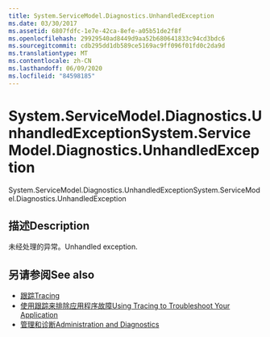 ```yaml
---
title: System.ServiceModel.Diagnostics.UnhandledException
ms.date: 03/30/2017
ms.assetid: 6807fdfc-1e7e-42ca-8efe-a05b51de2f8f
ms.openlocfilehash: 29929540ad8449d9aa52b680641833c94cd3bdc6
ms.sourcegitcommit: cdb295dd1db589ce5169ac9ff096f01fd0c2da9d
ms.translationtype: MT
ms.contentlocale: zh-CN
ms.lasthandoff: 06/09/2020
ms.locfileid: "84598185"
---
```

# <a name="systemservicemodeldiagnosticsunhandledexception"></a><span data-ttu-id="9a21f-102">System.ServiceModel.Diagnostics.UnhandledException</span><span class="sxs-lookup"><span data-stu-id="9a21f-102">System.ServiceModel.Diagnostics.UnhandledException</span></span>
<span data-ttu-id="9a21f-103">System.ServiceModel.Diagnostics.UnhandledException</span><span class="sxs-lookup"><span data-stu-id="9a21f-103">System.ServiceModel.Diagnostics.UnhandledException</span></span>  
  
## <a name="description"></a><span data-ttu-id="9a21f-104">描述</span><span class="sxs-lookup"><span data-stu-id="9a21f-104">Description</span></span>  
 <span data-ttu-id="9a21f-105">未经处理的异常。</span><span class="sxs-lookup"><span data-stu-id="9a21f-105">Unhandled exception.</span></span>  
  
## <a name="see-also"></a><span data-ttu-id="9a21f-106">另请参阅</span><span class="sxs-lookup"><span data-stu-id="9a21f-106">See also</span></span>

- [<span data-ttu-id="9a21f-107">跟踪</span><span class="sxs-lookup"><span data-stu-id="9a21f-107">Tracing</span></span>](index.md)
- [<span data-ttu-id="9a21f-108">使用跟踪来排除应用程序故障</span><span class="sxs-lookup"><span data-stu-id="9a21f-108">Using Tracing to Troubleshoot Your Application</span></span>](using-tracing-to-troubleshoot-your-application.md)
- [<span data-ttu-id="9a21f-109">管理和诊断</span><span class="sxs-lookup"><span data-stu-id="9a21f-109">Administration and Diagnostics</span></span>](../index.md)
